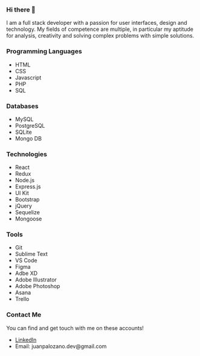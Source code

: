 ### Hi there 👋

I am a full stack developer with a passion for user interfaces, design and technology.
My fields of competence are multiple, in particular my aptitude for analysis, creativity and solving complex problems with simple solutions.


### Programming Languages

<ul>
  <li>HTML</li>
  <li>CSS</li>
  <li>Javascript</li>
  <li>PHP</li>
  <li>SQL</li>
</ul>

### Databases

<ul>
  <li>MySQL</li>
  <li>PostgreSQL</li>
  <li>SQLite</li>
  <li>Mongo DB</li>
</ul>

### Technologies

<ul>
  <li>React</li>
  <li>Redux</li>
  <li>Node.js</li>
  <li>Express.js</li>
  <li>UI Kit</li>
  <li>Bootstrap</li>
  <li>jQuery</li>
  <li>Sequelize</li>
  <li>Mongoose</li>
</ul>

### Tools

<ul>
  <li>Git</li>
  <li>Sublime Text</li>
  <li>VS Code</li>
  <li>Figma</li>
  <li>Adbe XD</li>
  <li>Adobe Illustrator</li>
  <li>Adobe Photoshop</li>
  <li>Asana</li>
  <li>Trello</li>
</ul>

### Contact Me

You can find and get touch with me on these accounts!

<ul>
  <li><a href="https://www.linkedin.com/in/juanpa-lozano/">LinkedIn</a></li>
  <li>Email: juanpalozano.dev@gmail.com</li>
</ul>
